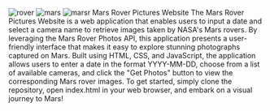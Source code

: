 
![rover](https://github.com/user-attachments/assets/7b72002d-a972-417b-b3c4-0e12245bd0ea)
![mars](https://github.com/user-attachments/assets/f84a08a0-a052-4cac-bfd7-6254fcdb42e0)
![marsr](https://github.com/user-attachments/assets/14de687e-0ff8-4d67-a222-47e90ba0ae70)
Mars Rover Pictures Website
The Mars Rover Pictures Website is a web application that enables users to input a date and select a camera name to retrieve images taken by NASA's Mars rovers. By leveraging the Mars Rover Photos API, this application presents a user-friendly interface that makes it easy to explore stunning photographs captured on Mars. Built using HTML, CSS, and JavaScript, the application allows users to enter a date in the format YYYY-MM-DD, choose from a list of available cameras, and click the "Get Photos" button to view the corresponding Mars rover images. To get started, simply clone the repository, open index.html in your web browser, and embark on a visual journey to Mars!
